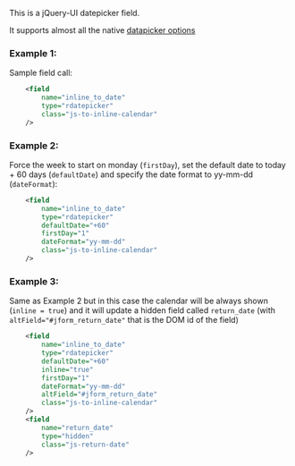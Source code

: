 This is a jQuery-UI datepicker field.

It supports almost all the native [datapicker options](http://api.jqueryui.com/datepicker/)

### Example 1: 
Sample field call:

```xml
	<field
		name="inline_to_date"
		type="rdatepicker"
		class="js-to-inline-calendar"
	/>
```

### Example 2: 
Force the week to start on monday (`firstDay`), set the default date to today + 60 days (`defaultDate`) and specify the date format to yy-mm-dd (`dateFormat`):
```xml
	<field
		name="inline_to_date"
		type="rdatepicker"
		defaultDate="+60"
		firstDay="1"
		dateFormat="yy-mm-dd"
		class="js-to-inline-calendar"
	/>
```
### Example 3: 
Same as Example 2 but in this case the calendar will be always shown (`inline = true`) and it will update a hidden field called `return_date` (with `altField="#jform_return_date"` that is the DOM id of the field) 
```xml
	<field
		name="inline_to_date"
		type="rdatepicker"
		defaultDate="+60"
		inline="true"
		firstDay="1"
		dateFormat="yy-mm-dd"
		altField="#jform_return_date"
		class="js-to-inline-calendar"
	/>
	<field
		name="return_date"
		type="hidden"
		class="js-return-date"
	/>
```